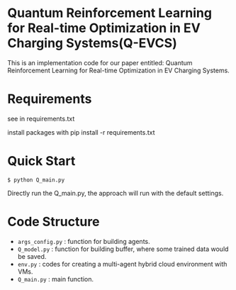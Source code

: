 # Quantum Reinforcement Learning for Real-time Optimization in EV Charging Systems(Q-EVCS)
This is an implementation code for our paper entitled: Quantum Reinforcement Learning for Real-time Optimization in EV Charging Systems.


# Requirements

see in requirements.txt

install packages with pip install -r requirements.txt

# Quick Start
`$ python Q_main.py`

Directly run the Q_main.py, the approach will run with the default settings.

# Code Structure

- `args_config.py` : function for building agents.
- `Q_model.py` : function for building buffer, where some trained data would be saved.
- `env.py` : codes for creating a multi-agent hybrid cloud environment with VMs.
- `Q_main.py` : main function.

